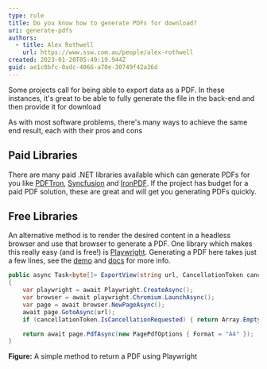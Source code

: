 ```yaml
---
type: rule
title: Do you know how to generate PDFs for download?
uri: generate-pdfs
authors:
  - title: Alex Rothwell
    url: https://www.ssw.com.au/people/alex-rothwell
created: 2023-01-20T05:49:19.944Z
guid: ae1c8bfc-0adc-4066-a70e-30749f42a36d
---
```

Some projects call for being able to export data as a PDF. In these instances, it's great to be able to fully generate the file in the back-end and then provide it for download

As with most software problems, there's many ways to achieve the same end result, each with their pros and cons        

<!--endintro-->

## Paid Libraries

There are many paid .NET libraries available which can generate PDFs for you like [PDFTron](https://www.pdftron.com/), [Syncfusion](https://www.syncfusion.com/document-processing/pdf-framework/net-core/pdf-library) and [IronPDF](https://ironpdf.com/).
If the project has budget for a paid PDF solution, these are great and will get you generating PDFs quickly.

## Free Libraries

An alternative method is to render the desired content in a headless browser and use that browser to generate a PDF.
One library which makes this really easy (and is free!) is [Playwright](https://playwright.dev/dotnet/).
Generating a PDF here takes just a few lines, see the [demo](https://try.playwright.tech/?e=generate-pdf) and [docs](https://playwright.dev/dotnet/docs/api/class-page#page-pdf) for more info.

```csharp
public async Task<byte[]> ExportView(string url, CancellationToken cancellationToken)
{
    var playwright = await Playwright.CreateAsync();
    var browser = await playwright.Chromium.LaunchAsync();
    var page = await browser.NewPageAsync();
    await page.GotoAsync(url);
    if (cancellationToken.IsCancellationRequested) { return Array.Empty<byte>(); }

    return await page.PdfAsync(new PagePdfOptions { Format = "A4" });
}
```

**Figure:** A simple method to return a PDF using Playwright